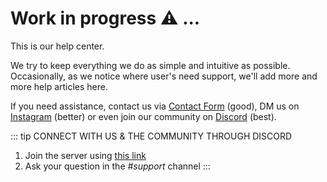# Work in progress ⚠️ ...

This is our help center.


We try to keep everything we do as simple and intuitive as possible. Occasionally, as we notice where user's need support, we'll add more and more help articles here.

If you need assistance, contact us via [Contact Form](https://form.typeform.com/to/ATRNgWvP) (good), DM us on [Instagram](https://www.instagram.com/freeiam_mvmt) (better) or even join our community on [Discord](https://discord.gg/KCRVMyD2XF) (best).

::: tip CONNECT WITH US & THE COMMUNITY THROUGH DISCORD
1. Join the server using [this link](https://discord.gg/KCRVMyD2XF)
2. Ask your question in the _#support_ channel
:::
